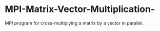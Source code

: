 # MPI-Matrix-Vector-Multiplication-
MPI program for cross-multiplying a matrix by a vector in parallel.
